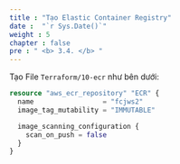 ```yaml
---
title : "Tạo Elastic Container Registry"
date :  "`r Sys.Date()`" 
weight : 5 
chapter : false
pre : " <b> 3.4. </b> "
---
```


Tạo File `Terraform/10-ecr` như bên dưới:

```tf
resource "aws_ecr_repository" "ECR" {
  name                 = "fcjws2"
  image_tag_mutability = "IMMUTABLE"

  image_scanning_configuration {
    scan_on_push = false
  }
}
```